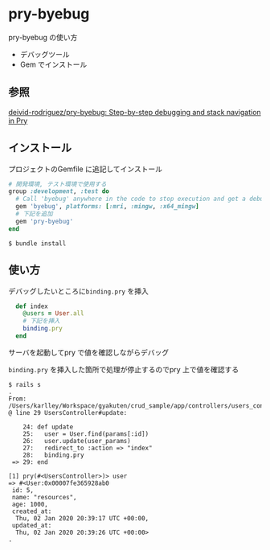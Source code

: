 # pry-byebug

pry-byebug の使い方

* デバッグツール
* Gem でインストール

## 参照

[deivid\-rodriguez/pry\-byebug: Step\-by\-step debugging and stack navigation in Pry](https://github.com/deivid-rodriguez/pry-byebug)

## インストール

プロジェクトのGemfile に追記してインストール

```Ruby
# 開発環境, テスト環境で使用する
group :development, :test do
  # Call 'byebug' anywhere in the code to stop execution and get a debugger console
  gem 'byebug', platforms: [:mri, :mingw, :x64_mingw]
  # 下記を追加
  gem 'pry-byebug'
end
```

```Shell
$ bundle install
```

## 使い方

デバッグしたいところに`binding.pry` を挿入

```:user_controller.rb
  def index
    @users = User.all
    # 下記を挿入
    binding.pry
  end
```

サーバを起動してpry で値を確認しながらデバッグ

`binding.pry` を挿入した箇所で処理が停止するのでpry 上で値を確認する

```Shell
$ rails s
.
From: /Users/karlley/Workspace/gyakuten/crud_sample/app/controllers/users_controller.rb @ line 29 UsersController#update:

    24: def update
    25:   user = User.find(params[:id])
    26:   user.update(user_params)
    27:   redirect_to :action => "index"
    28:   binding.pry
 => 29: end

[1] pry(#<UsersController>)> user
=> #<User:0x00007fe365928ab0
 id: 5,
 name: "resources",
 age: 1000,
 created_at:
  Thu, 02 Jan 2020 20:39:17 UTC +00:00,
 updated_at:
  Thu, 02 Jan 2020 20:39:26 UTC +00:00>
.
```
